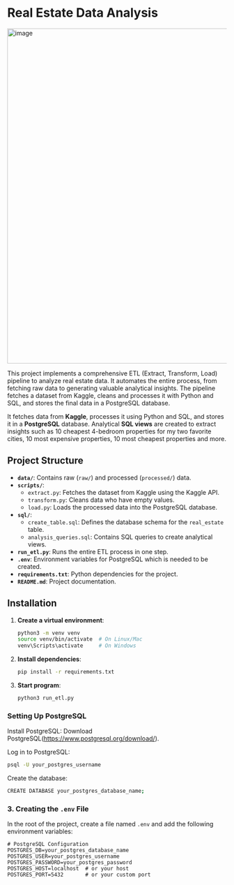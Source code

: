 # Real Estate Data Analysis

<img width="768" height="768" alt="image" src="https://github.com/user-attachments/assets/91cd1f3b-22a6-47ef-8fdd-eaf2950ee11e" />


This project implements a comprehensive ETL (Extract, Transform, Load) pipeline to analyze real estate data. It automates the entire process, from fetching raw data to generating valuable analytical insights. The pipeline fetches a dataset from Kaggle, cleans and processes it with Python and SQL, and stores the final data in a PostgreSQL database.

It fetches data from **Kaggle**, processes it using Python and SQL, and stores it in a **PostgreSQL** database. Analytical **SQL views** are created to extract insights such as 10 cheapest 4-bedroom properties for my two favorite cities, 10 most expensive properties, 10 most cheapest properties and more.

## **Project Structure**

- **`data/`**: Contains raw (`raw/`) and processed (`processed/`) data.
- **`scripts/`**:
  - `extract.py`: Fetches the dataset from Kaggle using the Kaggle API.
  - `transform.py`: Cleans data who have empty values.
  - `load.py`: Loads the processed data into the PostgreSQL database.
- **`sql/`**:
  - `create_table.sql`: Defines the database schema for the `real_estate` table.
  - `analysis_queries.sql`: Contains SQL queries to create analytical views.
- **`run_etl.py`**: Runs the entire ETL process in one step.
- **`.env`**: Environment variables for PostgreSQL which is needed to be created.
- **`requirements.txt`**: Python dependencies for the project.
- **`README.md`**: Project documentation.

## Installation

1. **Create a virtual environment**:
    ```bash
    python3 -m venv venv
    source venv/bin/activate  # On Linux/Mac
    venv\Scripts\activate     # On Windows
    ```
2. **Install dependencies**:
    ```bash
    pip install -r requirements.txt
    ```

3. **Start program**:
    ```bash
    python3 run_etl.py
    ``` 

### Setting Up PostgreSQL

Install PostgreSQL: Download PostgreSQL(https://www.postgresql.org/download/).

Log in to PostgreSQL:
```bash
psql -U your_postgres_username
``` 
Create the database:
```bash
CREATE DATABASE your_postgres_database_name;
```

### 3. Creating the `.env` File

In the root of the project, create a file named `.env` and add the following environment variables:

```dotenv
# PostgreSQL Configuration
POSTGRES_DB=your_postgres_database_name
POSTGRES_USER=your_postgres_username
POSTGRES_PASSWORD=your_postgres_password
POSTGRES_HOST=localhost  # or your host
POSTGRES_PORT=5432       # or your custom port
```  



